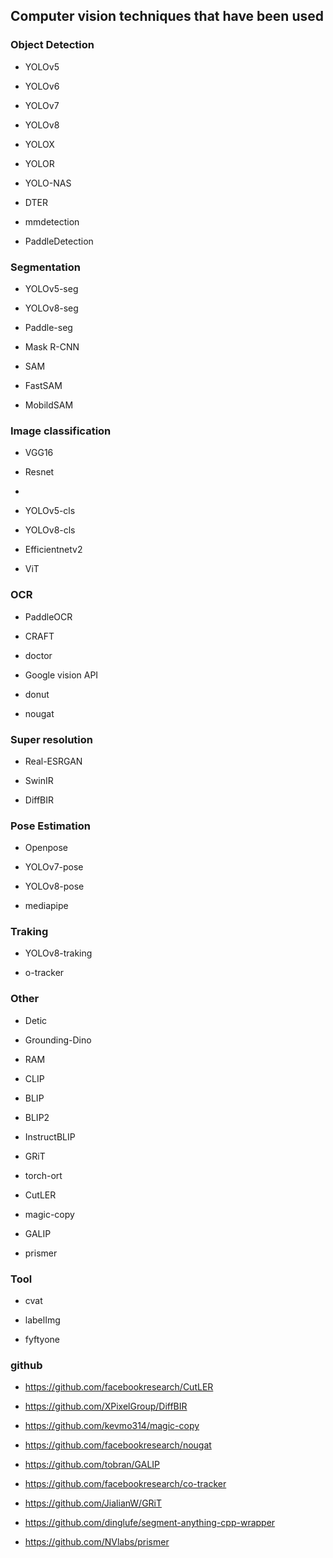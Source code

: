 ## Computer vision techniques that have been used


### Object Detection

- YOLOv5

- YOLOv6

- YOLOv7

- YOLOv8

- YOLOX

- YOLOR

- YOLO-NAS

- DTER

- mmdetection

- PaddleDetection


### Segmentation 

- YOLOv5-seg

- YOLOv8-seg 

- Paddle-seg

- Mask R-CNN

- SAM

- FastSAM

- MobildSAM



### Image classification

- VGG16

- Resnet

- 

- YOLOv5-cls

- YOLOv8-cls

- Efficientnetv2

- ViT


### OCR

- PaddleOCR

- CRAFT

- doctor

- Google vision API

- donut

- nougat


### Super resolution

- Real-ESRGAN

- SwinIR

- DiffBIR


### Pose Estimation

- Openpose

- YOLOv7-pose

- YOLOv8-pose

- mediapipe

### Traking

- YOLOv8-traking

- o-tracker


### Other

- Detic

- Grounding-Dino

- RAM

- CLIP

- BLIP

- BLIP2

- InstructBLIP

- GRiT

- torch-ort

- CutLER

- magic-copy

- GALIP


- prismer


### Tool

- cvat

- labelImg

- fyftyone



### github



- https://github.com/facebookresearch/CutLER

- https://github.com/XPixelGroup/DiffBIR

- https://github.com/kevmo314/magic-copy

- https://github.com/facebookresearch/nougat

- https://github.com/tobran/GALIP


- https://github.com/facebookresearch/co-tracker

- https://github.com/JialianW/GRiT

- https://github.com/dinglufe/segment-anything-cpp-wrapper


- https://github.com/NVlabs/prismer


